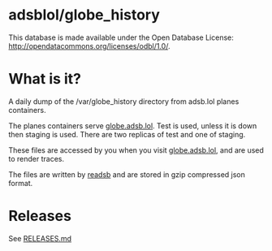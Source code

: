 # adsblol/globe_history

This database is made available under the Open Database License: http://opendatacommons.org/licenses/odbl/1.0/.

# What is it?

A daily dump of the /var/globe_history directory from adsb.lol planes containers.

The planes containers serve [globe.adsb.lol](https://globe.adsb.lol). Test is used, unless it is down then staging is used. There are two replicas of test and one of staging.

These files are accessed by you when you visit [globe.adsb.lol](https://globe.adsb.lol), and are used to render traces.

The files are written by [readsb](https://github.com/wiedehopf/readsb) and are stored in gzip compressed json format.

# Releases

See [RELEASES.md](RELEASES.md)
